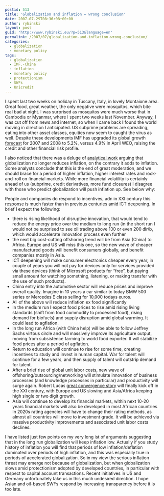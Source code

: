 ```yaml
---
postid: 513
title: 'Globalization and inflation – wrong conclusion'
date: 2007-07-29T08:36:08+00:00
author: rybinski
layout: post
guid: 'http://www.rybinski.eu/?p=513&language=en'
permalink: /2007/07/globalization-and-inflation-wrong-conclusion/
categories:
  - globalization
  - monetary policy
tags:
  - globalization
  - IMF.-China
  - inflation
  - monetary policy
  - protectionism
  - SWFs
  - Unicredit
---
```

I spent last two weeks on holiday in Tuscany, Italy, in lovely Montaione area. Great food, great weather, the only negative were mosquitos, which bite real bad at night. I was surprised as mosquitos were much worse that in Cambodia or Myanmar, where I spent two weeks last November. Anyway, I was cut off from news and internet, so when I came back I found the world moving in direction I anticipated. US subprime problems are spreading, eating into other asset classes, equities now seem to caught the virus as well. Despite these developments IMF has upgraded its global growth [forecast](http://imf.org/external/pubs/ft/weo/2007/update/01/index.htm) for 2007 and 2008 to 5.2%, versus 4.9% in April WEO, raising the credit and other financial risk profile.

I also noticed that there was a deluge of [analytical work](http://www.rybinski.eu/resources/non-modules.d/dispatcher/dispatch.php?id=2262) arguing that globalization no longer reduces inflation, on the contrary it adds to inflation. Some analysts conclude that this is the end of great moderation, and we should brace for a period of higher inflation, higher interest rates and rock-and-roll on financial markets. While more financial volatility is certainly ahead of us (subprime, credit derivatives, more fund closures) I disagree with those who predict globalization will push inflation up. See below why: 

<!--more-->

People and companies do respond to incentives, adn in XXI century this response is much faster than in previous centuries amid ICT deepening. In brief I expect the following:

  * there is rising likelihood of disruptive innovation, that would tend to reduce the energy price over the medium to long run (in the short run I would not be surprised to see oil trading above 100 or even 200 dlr/b, which would accelerate innovation process even further
  * the next big cost-cutting offshoring trend will be from Asia (China) to Africa. Europe and US will miss this one, so the new wave of cheaper manufactured goods will benefit consumers globally, and benefit companies mostly in Asia.
  * ICT deepening will make consumer electronics cheaper every year, in couple of years you will not pay for devices only for services provided via these devices (think of Microsoft products for “free”, but paying small amount for watching something, listening, or making transfer with the use of such products).
  * China entry into the automotive sector will reduce prices and improve overall quality. Imagine in 10 years a car similar to today BMW 500 series or Mercedes E class selling for 10,000 todays euros. 
  * All of the above will reduce inflation ex food significantly 
  * In the medium run I expect food prices to rise amid rising living standards (shift from food commodity to processed food), rising demand for biofuels) and supply disruption amid global warming. It could lead to agflation. 
  * In the long run Africa (with China help) will be able to follow Jeffrey Sachs virtous circle and will massively improve its agriculture output, moving from subsistence farming to world food exporter. It will stabilize food prices after a period of agflation.
  * Return to education will continue to rise for some time, creating incentives to study and invest in human capital. War for talent will continue for a few years, and then supply of talent will outstrip demand for talent.
  * After a brief rise of global unit labor costs, new wave of offshoring/outsourcing/networking will stimulate innovation of business processes (and knowledge processes in particular) and productivity will surge again. Robert Lucas [great convergence story](http://www.rybinski.eu/resources/non-modules.d/dispatcher/dispatch.php?id=2260) will finally kick off in the XXI century, with Europe and US slowing and Asia/Africa keeping high single or two digit growth. 
  * Asia will continue to develop its financial markets, within next 10-20 years financial markets will also be developed in most African countries. In 2020s rating agencies will have to change their rating methods, as almost all countries will move to investment grade. It will be achieved via massive productivity improvements and associated unit labor costs declines.

I have listed just few points on my very long ist of arguments suggesting that in the long run globalization will keep inflation low. Actually if you study history of inflation you will find that periods of low inflation/deflation dominated over periods of high inflation, and this was especially true in periods of accelerated globalization. So in my view the serious inflation threat may emerge not because of globalization, but when globalization slows amid protectionism adopted by developed countries, in particular with respect to capital account transactions. Recent initiatives in US and Germany unfortunately take us in this much undesired direction. I hope Asian and oil-based SWFs respond by increasing transparency before it is too late.
